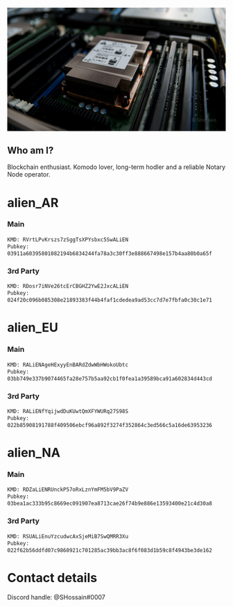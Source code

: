 ![](https://raw.githubusercontent.com/KomodoPlatform/NotaryNodes/master/season3/notarynodes/alien/SAM_3920.jpg)

## Who am I?
Blockchain enthusiast. Komodo lover, long-term hodler and a reliable Notary Node operator.

# alien_AR
### Main

```
KMD: RVrtLPvKrszs7zSggTsXPYsbxc5SwALiEN
Pubkey: 03911a60395801082194b6834244fa78a3c30ff3e888667498e157b4aa80b0a65f
```

### 3rd Party

```
KMD: RDosr7iNVe26tcErCBGHZ2YwE2JxcALiEN
Pubkey: 024f20c096b085308e21893383f44b4faf1cdedea9ad53cc7d7e7fbfa0c30c1e71
```

# alien_EU
### Main

```
KMD: RALiENAgeHExyyEnBARdZdwWbHWokoUbtc
Pubkey: 03bb749e337b9074465fa28e757b5aa92cb1f0fea1a39589bca91a602834d443cd
```

### 3rd Party

```
KMD: RALiENfYqijwdDuKUwtQmXFYWURq27S98S
Pubkey: 022b85908191788f409506ebcf96a892f3274f352864c3ed566c5a16de63953236
```

# alien_NA
### Main

```
KMD: RDZaLiENRUnckP57oRxLznYmFM5bV9PaZV
Pubkey: 03bea1ac333b95c8669ec091907ea8713cae26f74b9e886e13593400e21c4d30a8
```

### 3rd Party

```
KMD: RSUALiEnuYzcudwcAxSjeMiB7SwQMRR3Xu
Pubkey: 022f62b56ddfd07c9860921c701285ac39bb3ac8f6f083d1b59c8f4943be3de162
```

# Contact details
Discord handle: @SHossain#0007
